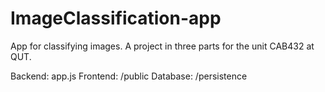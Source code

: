 # ImageClassification-app
App for classifying images. A project in three parts for the unit CAB432 at QUT. 

Backend: app.js
Frontend: /public
Database: /persistence
